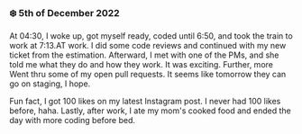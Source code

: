 ### ❄️ 5th of December 2022

At 04:30, I woke up, got myself ready, coded until 6:50, and took the train to work at 7:13.AT work. I did some code reviews and continued with my new ticket from the estimation. Afterward, I met with one of the PMs, and she told me what they do and how they work. It was exciting. Further, more Went thru some of my open pull requests. It seems like tomorrow they can go on staging, I hope.

Fun fact, I got 100 likes on my latest Instagram post. I never had 100 likes before, haha. Lastly, after work, I ate my mom's cooked food and ended the day with more coding before bed.

